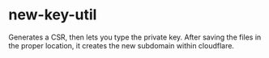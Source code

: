 new-key-util
============

Generates a CSR, then lets you type the private key. After saving the files in the proper location, it creates the new subdomain within cloudflare.
